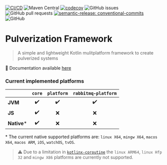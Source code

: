 [![CI/CD](https://github.com/nicolasfara/pulverization-framework/actions/workflows/dispatchers.yml/badge.svg?branch=master)](https://github.com/nicolasfara/pulverization-framework/actions/workflows/dispatchers.yml)
![Maven Central](https://img.shields.io/maven-central/v/it.nicolasfarabegoli.pulverization-framework/core)
[![codecov](https://codecov.io/gh/nicolasfara/pulverization-framework/branch/master/graph/badge.svg?token=L3NJH26WWJ)](https://codecov.io/gh/nicolasfara/pulverization-framework)
![GitHub issues](https://img.shields.io/github/issues/nicolasfara/pulverization-framework)
![GitHub pull requests](https://img.shields.io/github/issues-pr/nicolasfara/pulverization-framework)
[![semantic-release: conventional-commits](https://img.shields.io/badge/semantic--release-conventional_commits-e10098?logo=semantic-release)](https://github.com/semantic-release/semantic-release)
![GitHub](https://img.shields.io/github/license/nicolasfara/pulverization-framework)

# Pulverization Framework

> A simple and lightweight Kotlin mulitplatform framework to create pulverized systems

📘 Documentation available [here](https://nicolasfarabegoli.it/pulverization-framework)

### Current implemented platforms

|               | `core`               | `platform`           | `rabbitmq-platform`   |
|---------------|:--------------------:|:--------------------:|:---------------------:|
| **JVM**       | :heavy_check_mark:   | :heavy_check_mark:   | :heavy_check_mark:    |
| **JS**        | :heavy_check_mark:   | :x:                  | :x:                   |
| **Native***   | :heavy_check_mark:   | :x:                  | :x:                   |

\* The current native supported platforms are: `linux X64`, `mingw X64`, `macos X64`, `macos ARM`, `iOS`, `watchOS`, `tvOS`.  

> ⚠️ Due to a limitation in [`kotlinx-coroutine`](https://github.com/Kotlin/kotlinx.coroutines/issues/855) the `linux ARM64`, `linux Hfp 32` and `mingw X86` platforms are currently not supported.
